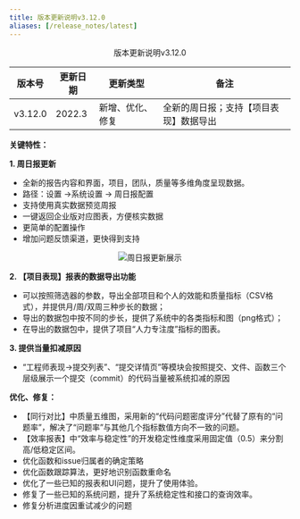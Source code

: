 ```yaml
---
title: 版本更新说明v3.12.0
aliases: [/release_notes/latest]
---
```


<center>版本更新说明v3.12.0</center>

<center>

|版本号|更新日期|更新类型|备注|
|------|---|---|------|
|v3.12.0|2022.3|新增、优化、修复|全新的周日报；支持【项目表现】数据导出|
</center>



**关键特性：**

**1. 周日报更新**
- 全新的报告内容和界面，项目，团队，质量等多维角度呈现数据。
- 路径：设置 ->系统设置 -> 周日报配置
- 支持使用真实数据预览周报
- 一键返回企业版对应图表，方便核实数据
- 更简单的配置操作
- 增加问题反馈渠道，更快得到支持

<center>

![周日报更新展示](https://release-note.oss-cn-hongkong.aliyuncs.com/release-note/zhouribao.png)
</center>

**2. 【项目表现】报表的数据导出功能**
- 可以按照筛选器的参数，导出全部项目和个人的效能和质量指标（CSV格式），并提供月/周/双周三种步长的数据；
- 导出的数据包中按不同的步长，提供了系统中的各类指标和图（png格式）；
- 在导出的数据包中，提供了项目“人力专注度”指标的图表。

**3. 提供当量扣减原因**
- “工程师表现->提交列表”、“提交详情页”等模块会按照提交、文件、函数三个层级展示一个提交（commit）的代码当量被系统扣减的原因

**优化、修复：**
- 【同行对比】中质量五维图，采用新的“代码问题密度评分”代替了原有的“问题率”，解决了“问题率”与其他几个指标数值方向不一致的问题。
- 【效率报表】中“效率与稳定性”的开发稳定性维度采用固定值（0.5）来分割高/低稳定区间。
- 优化函数和issue归属者的确定策略
- 优化函数跟踪算法，更好地识别函数重命名
- 优化了一些已知的报表和UI问题，提升了使用体验。
- 修复了一些已知的系统问题，提升了系统稳定性和接口的查询效率。
- 修复分析进度因重试减少的问题
